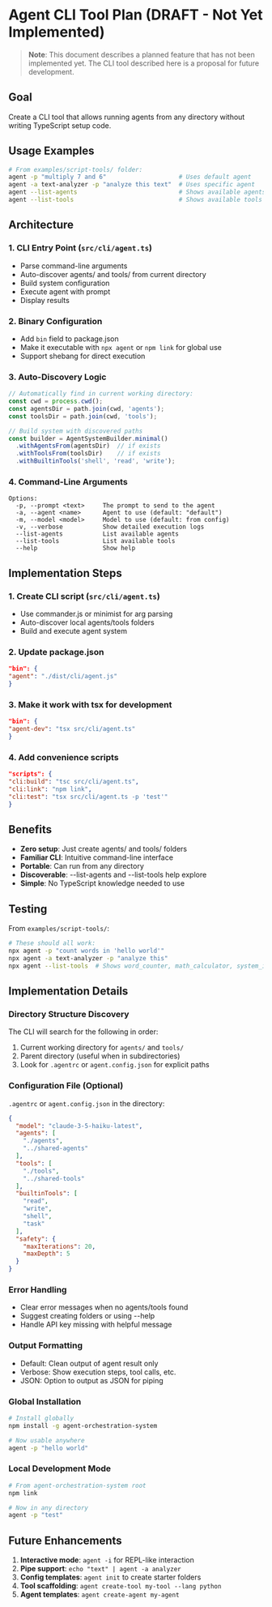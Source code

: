 # Agent CLI Tool Plan (DRAFT - Not Yet Implemented)

> **Note**: This document describes a planned feature that has not been implemented yet. The CLI tool described here is
> a proposal for future development.

## Goal

Create a CLI tool that allows running agents from any directory without writing TypeScript setup code.

## Usage Examples

```bash
# From examples/script-tools/ folder:
agent -p "multiply 7 and 6"                    # Uses default agent
agent -a text-analyzer -p "analyze this text"  # Uses specific agent
agent --list-agents                            # Shows available agents
agent --list-tools                             # Shows available tools
```

## Architecture

### 1. CLI Entry Point (`src/cli/agent.ts`)

- Parse command-line arguments
- Auto-discover agents/ and tools/ from current directory
- Build system configuration
- Execute agent with prompt
- Display results

### 2. Binary Configuration

- Add `bin` field to package.json
- Make it executable with `npx agent` or `npm link` for global use
- Support shebang for direct execution

### 3. Auto-Discovery Logic

```typescript
// Automatically find in current working directory:
const cwd = process.cwd();
const agentsDir = path.join(cwd, 'agents');
const toolsDir = path.join(cwd, 'tools');

// Build system with discovered paths
const builder = AgentSystemBuilder.minimal()
  .withAgentsFrom(agentsDir)  // if exists
  .withToolsFrom(toolsDir)    // if exists
  .withBuiltinTools('shell', 'read', 'write');
```

### 4. Command-Line Arguments

```
Options:
  -p, --prompt <text>     The prompt to send to the agent
  -a, --agent <name>      Agent to use (default: "default")
  -m, --model <model>     Model to use (default: from config)
  -v, --verbose           Show detailed execution logs
  --list-agents           List available agents
  --list-tools            List available tools
  --help                  Show help
```

## Implementation Steps

### 1. Create CLI script (`src/cli/agent.ts`)

- Use commander.js or minimist for arg parsing
- Auto-discover local agents/tools folders
- Build and execute agent system

### 2. Update package.json

```json
"bin": {
"agent": "./dist/cli/agent.js"
}
```

### 3. Make it work with tsx for development

```json
"bin": {
"agent-dev": "tsx src/cli/agent.ts"
}
```

### 4. Add convenience scripts

```json
"scripts": {
"cli:build": "tsc src/cli/agent.ts",
"cli:link": "npm link",
"cli:test": "tsx src/cli/agent.ts -p 'test'"
}
```

## Benefits

- **Zero setup**: Just create agents/ and tools/ folders
- **Familiar CLI**: Intuitive command-line interface
- **Portable**: Can run from any directory
- **Discoverable**: --list-agents and --list-tools help explore
- **Simple**: No TypeScript knowledge needed to use

## Testing

From `examples/script-tools/`:

```bash
# These should all work:
npx agent -p "count words in 'hello world'"
npx agent -a text-analyzer -p "analyze this"
npx agent --list-tools  # Shows word_counter, math_calculator, system_info
```

## Implementation Details

### Directory Structure Discovery

The CLI will search for the following in order:

1. Current working directory for `agents/` and `tools/`
2. Parent directory (useful when in subdirectories)
3. Look for `.agentrc` or `agent.config.json` for explicit paths

### Configuration File (Optional)

`.agentrc` or `agent.config.json` in the directory:

```json
{
  "model": "claude-3-5-haiku-latest",
  "agents": [
    "./agents",
    "../shared-agents"
  ],
  "tools": [
    "./tools",
    "../shared-tools"
  ],
  "builtinTools": [
    "read",
    "write",
    "shell",
    "task"
  ],
  "safety": {
    "maxIterations": 20,
    "maxDepth": 5
  }
}
```

### Error Handling

- Clear error messages when no agents/tools found
- Suggest creating folders or using --help
- Handle API key missing with helpful message

### Output Formatting

- Default: Clean output of agent result only
- Verbose: Show execution steps, tool calls, etc.
- JSON: Option to output as JSON for piping

### Global Installation

```bash
# Install globally
npm install -g agent-orchestration-system

# Now usable anywhere
agent -p "hello world"
```

### Local Development Mode

```bash
# From agent-orchestration-system root
npm link

# Now in any directory
agent -p "test"
```

## Future Enhancements

1. **Interactive mode**: `agent -i` for REPL-like interaction
2. **Pipe support**: `echo "text" | agent -a analyzer`
3. **Config templates**: `agent init` to create starter folders
4. **Tool scaffolding**: `agent create-tool my-tool --lang python`
5. **Agent templates**: `agent create-agent my-agent`